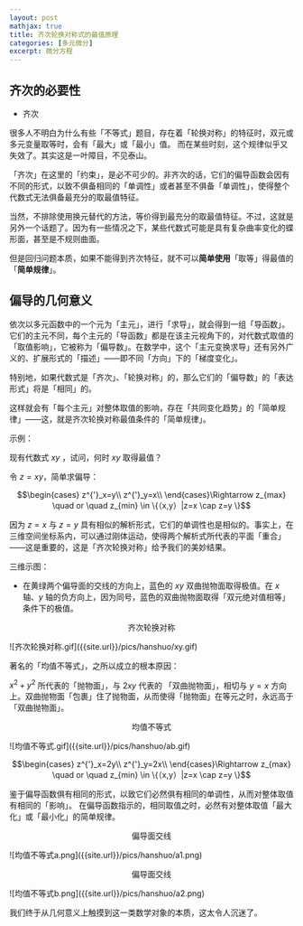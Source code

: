 ```yaml
---
layout: post
mathjax: true
title: 齐次轮换对称式的最值原理
categories: [多元微分]
excerpt: 微分方程
---
```



## 齐次的必要性

* 齐次

很多人不明白为什么有些「不等式」题目，存在着「轮换对称」的特征时，双元或多元变量取等时，会有「最大」或「最小」值。
而在某些时刻，这个规律似乎又失效了。其实这是一叶障目，不见泰山。

「齐次」在这里的「约束」，是必不可少的。非齐次的话，它们的偏导函数会因有不同的形式，以致不俱备相同的「单调性」或者甚至不俱备「单调性」，使得整个代数式无法俱备最充分的取最值特征。

当然，不排除使用换元替代的方法，等价得到最充分的取最值特征。不过，这就是另外一个话题了。因为有一些情况之下，某些代数式可能是具有复杂曲率变化的蝶形面，甚至是不规则曲面。

但是回归问题本质，如果不能得到齐次特征，就不可以**简单使用**「取等」得最值的「**简单规律**」。


## 偏导的几何意义

依次以多元函数中的一个元为「主元」，进行「求导」，就会得到一组「导函数」。它们的主元不同，每个主元的「导函数」都是在该主元视角下的，对代数式取值的「取值影响」，它被称为「偏导数」。在数学中，这个「主元变换求导」还有另外广义的、扩展形式的「描述」——即不同「方向」下的「梯度变化」。

特别地，如果代数式是「齐次」、「轮换对称」的，那么它们的「偏导数」的「表达形式」将是「相同」的。

这样就会有「每个主元」对整体取值的影响，存在「共同变化趋势」的「简单规律」——这，就是齐次轮换对称最值条件的「简单规律」。

示例：

现有代数式 $xy$ ，试问，何时 $xy$ 取得最值？

令 $z=xy$，简单求偏导：

$$\begin{cases}
z^{'}_x=y\\
z^{'}_y=x\\
\end{cases}\Rightarrow z_{max} \quad or \quad z_{min} \in \{（x,y）|z=x \cap z=y \}$$

因为 $z=x$ 与 $z=y$ 具有相似的解析形式，它们的单调性也是相似的。事实上，在三维空间坐标系内，可以通过刚体运动，使得两个解析式所代表的平面「重合」——这是重要的，这是「齐次轮换对称」给予我们的美妙结果。

三维示图：

- 在黄绿两个偏导面的交线的方向上，蓝色的 $xy$ 双曲抛物面取得极值。在 $x$ 轴、$y$ 轴的负方向上，因为同号，蓝色的双曲抛物面取得「双元绝对值相等」条件下的极值。


<p align="center">齐次轮换对称</p>
![齐次轮换对称.gif]({{site.url}}/pics/hanshuo/xy.gif)


著名的「均值不等式」，之所以成立的根本原因：

$x^2+y^2$ 所代表的「抛物面」，与 $2xy$ 代表的 「双曲抛物面」，相切与 $y=x$ 方向上。双曲抛物面「包裹」住了抛物面，从而使得「抛物面」在等元之时，永远高于「双曲抛物面」。

<p align="center">均值不等式</p>
![均值不等式.gif]({{site.url}}/pics/hanshuo/ab.gif)


$$\begin{cases}
z^{'}_x=2y\\
z^{'}_y=2x\\
\end{cases}\Rightarrow z_{max} \quad or \quad z_{min} \in \{（x,y）|z=x \cap z=y \}$$

鉴于偏导函数俱有相同的形式，以致它们必然俱有相同的单调性，从而对整体取值有相同的「影响」。
在偏导函数指示的，相同取值之时，必然有对整体取值「最大化」或「最小化」的简单规律。

<p align="center">偏导面交线</p>
![均值不等式a.png]({{site.url}}/pics/hanshuo/a1.png)

<p align="center">偏导面交线</p>
![均值不等式b.png]({{site.url}}/pics/hanshuo/a2.png)


我们终于从几何意义上触摸到这一类数学对象的本质，这太令人沉迷了。